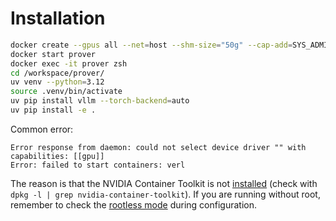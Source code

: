 # Installation

```bash
docker create --gpus all --net=host --shm-size="50g" --cap-add=SYS_ADMIN -v .:/workspace/prover --name prover pufanyi/prover:latest sleep infinity
docker start prover
docker exec -it prover zsh
cd /workspace/prover/
uv venv --python=3.12
source .venv/bin/activate
uv pip install vllm --torch-backend=auto
uv pip install -e .
```

Common error:

```plain
Error response from daemon: could not select device driver "" with capabilities: [[gpu]]
Error: failed to start containers: verl
```

The reason is that the NVIDIA Container Toolkit is not [installed](https://docs.nvidia.com/datacenter/cloud-native/container-toolkit/latest/install-guide.html) (check with `dpkg -l | grep nvidia-container-toolkit`). If you are running without root, remember to check the [rootless mode](https://docs.nvidia.com/datacenter/cloud-native/container-toolkit/latest/install-guide.html#rootless-mode) during configuration.
